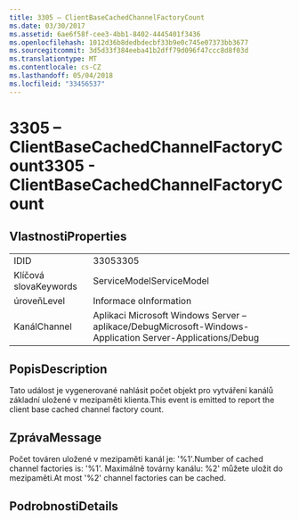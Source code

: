 ```yaml
---
title: 3305 – ClientBaseCachedChannelFactoryCount
ms.date: 03/30/2017
ms.assetid: 6ae6f58f-cee3-4bb1-8402-4445401f3436
ms.openlocfilehash: 1012d36b8dedbdecbf33b9e0c745e07373bb3677
ms.sourcegitcommit: 3d5d33f384eeba41b2dff79d096f47ccc8d8f03d
ms.translationtype: MT
ms.contentlocale: cs-CZ
ms.lasthandoff: 05/04/2018
ms.locfileid: "33456537"
---
```

# <a name="3305---clientbasecachedchannelfactorycount"></a><span data-ttu-id="59e07-102">3305 – ClientBaseCachedChannelFactoryCount</span><span class="sxs-lookup"><span data-stu-id="59e07-102">3305 - ClientBaseCachedChannelFactoryCount</span></span>
## <a name="properties"></a><span data-ttu-id="59e07-103">Vlastnosti</span><span class="sxs-lookup"><span data-stu-id="59e07-103">Properties</span></span>  
  
|||  
|-|-|  
|<span data-ttu-id="59e07-104">ID</span><span class="sxs-lookup"><span data-stu-id="59e07-104">ID</span></span>|<span data-ttu-id="59e07-105">3305</span><span class="sxs-lookup"><span data-stu-id="59e07-105">3305</span></span>|  
|<span data-ttu-id="59e07-106">Klíčová slova</span><span class="sxs-lookup"><span data-stu-id="59e07-106">Keywords</span></span>|<span data-ttu-id="59e07-107">ServiceModel</span><span class="sxs-lookup"><span data-stu-id="59e07-107">ServiceModel</span></span>|  
|<span data-ttu-id="59e07-108">úroveň</span><span class="sxs-lookup"><span data-stu-id="59e07-108">Level</span></span>|<span data-ttu-id="59e07-109">Informace o</span><span class="sxs-lookup"><span data-stu-id="59e07-109">Information</span></span>|  
|<span data-ttu-id="59e07-110">Kanál</span><span class="sxs-lookup"><span data-stu-id="59e07-110">Channel</span></span>|<span data-ttu-id="59e07-111">Aplikaci Microsoft Windows Server – aplikace/Debug</span><span class="sxs-lookup"><span data-stu-id="59e07-111">Microsoft-Windows-Application Server-Applications/Debug</span></span>|  
  
## <a name="description"></a><span data-ttu-id="59e07-112">Popis</span><span class="sxs-lookup"><span data-stu-id="59e07-112">Description</span></span>  
 <span data-ttu-id="59e07-113">Tato událost je vygenerované nahlásit počet objekt pro vytváření kanálů základní uložené v mezipaměti klienta.</span><span class="sxs-lookup"><span data-stu-id="59e07-113">This event is emitted to report the client base cached channel factory count.</span></span>  
  
## <a name="message"></a><span data-ttu-id="59e07-114">Zpráva</span><span class="sxs-lookup"><span data-stu-id="59e07-114">Message</span></span>  
 <span data-ttu-id="59e07-115">Počet továren uložené v mezipaměti kanál je: '%1'.</span><span class="sxs-lookup"><span data-stu-id="59e07-115">Number of cached channel factories is: '%1'.</span></span>  <span data-ttu-id="59e07-116">Maximálně továrny kanálu: %2' můžete uložit do mezipaměti.</span><span class="sxs-lookup"><span data-stu-id="59e07-116">At most '%2' channel factories can be cached.</span></span>  
  
## <a name="details"></a><span data-ttu-id="59e07-117">Podrobnosti</span><span class="sxs-lookup"><span data-stu-id="59e07-117">Details</span></span>
